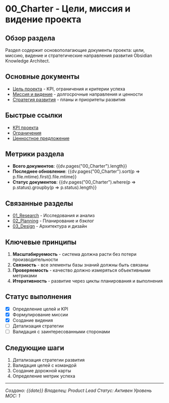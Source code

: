 # 00_Charter - Цели, миссия и видение проекта

## Обзор раздела
Раздел содержит основополагающие документы проекта: цели, миссию, видение и стратегические направления развития Obsidian Knowledge Architect.

## Основные документы
- [Цель проекта](goal.md) - KPI, ограничения и критерии успеха
- [Миссия и видение](mission.md) - долгосрочные направления и ценности
- [Стратегия развития](strategy.md) - планы и приоритеты развития

## Быстрые ссылки
- [KPI проекта](goal.md#kpi-и-критерии-успеха)
- [Ограничения](goal.md#ограничения-и-контекст)
- [Ценностное предложение](mission.md#ценностное-предложение)

## Метрики раздела
- **Всего документов**: {{dv.pages("00_Charter").length}}
- **Последнее обновление**: {{dv.pages("00_Charter").sort(p => p.file.mtime).first().file.mtime}}
- **Статус документов**: {{dv.pages("00_Charter").where(p => p.status).groupby(p => p.status).length}}

## Связанные разделы
- [01_Research](../01_Research/_index.md) - Исследования и анализ
- [02_Planning](../02_Planning/_index.md) - Планирование и бэклог
- [03_Design](../03_Design/_index.md) - Архитектура и дизайн

## Ключевые принципы
1. **Масштабируемость** - система должна расти без потери производительности
2. **Связность** - все элементы базы знаний должны быть связаны
3. **Проверяемость** - качество должно измеряться объективными метриками
4. **Итеративность** - развитие через циклы планирования и выполнения

## Статус выполнения
- [x] Определение целей и KPI
- [x] Формулирование миссии
- [x] Создание видения
- [ ] Детализация стратегии
- [ ] Валидация с заинтересованными сторонами

## Следующие шаги
1. Детализация стратегии развития
2. Валидация целей с командой
3. Создание дорожной карты
4. Определение метрик успеха

---
*Создано: {{date}}*
*Владелец: Product Lead*
*Статус: Активен*
*Уровень MOC: 1*
